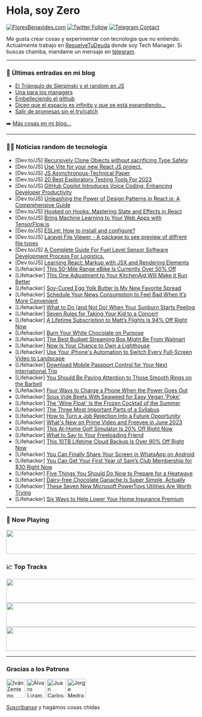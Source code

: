 # Hola, soy Zero

[![FloresBenavides.com](https://img.shields.io/website?down_message=oops&label=MiBlog&style=for-the-badge&up_message=online&url=https%3A%2F%2Ffloresbenavides.com)](https://floresbenavides.com) [![Twitter Follow](https://img.shields.io/twitter/follow/ZeroDragon?color=%231DA1F2&label=Follow&logo=twitter&logoColor=ffffff&style=for-the-badge)](https://twitter.com/zerodragon) [![Telegram Contact](https://img.shields.io/badge/escr%C3%ADbeme-ZeroDragon-%2326A5E4?style=for-the-badge&logo=telegram)](https://t.me/zerodragon)

Me gusta crear cosas y experimentar con tecnología que no entiendo.
Actualmente trabajo en [ResuelveTuDeuda](http://github.com/resuelve) donde soy Tech Manager.
Si buscas chamba, mandame un mensaje en [telegram](https://t.me/zerodragon).

---

### 📕 Últimas entradas en mi blog
<!-- BLOG-POST-LIST:START -->
- [El Triángulo de Sierpinski y el random en JS](https://floresbenavides.com/el-triangulo-de-sierpinski-y-el-random-en-js/)
- [Una para los managers](https://floresbenavides.com/una-para-los-managers/)
- [Embelleciendo el github](https://floresbenavides.com/embelleciendo-el-github/)
- [Dicen que el espacio es infinito y que se está expandiendo…](https://floresbenavides.com/dicen-que-el-espacio-es-infinito-y-que-se-esta-expandiendo/)
- [Salir de promesas sin el try/catch](https://floresbenavides.com/salir-de-promesas-sin-el-try-catch/)
<!-- BLOG-POST-LIST:END -->

➡️ [Más cosas en mi blog...](https://floresbenavides.com)

---

### 👨‍💻 Noticias random de tecnología
<!-- TECH-POSTS:START -->
- [Dev.to/JS] [Recursively Clone Objects without sacrificing Type Safety](https://dev.to/asross311/recursively-clone-objects-without-sacrificing-type-safety-3bae)
- [Dev.to/JS] [Use Vite for your new React JS project.](https://dev.to/christiyan14/use-vite-for-your-new-react-js-project-2glm)
- [Dev.to/JS] [JS Asynchronous-Technical Paper](https://dev.to/codebyank/js-asynchronous-technical-paper-25lo)
- [Dev.to/JS] [20 Best Exploratory Testing Tools For 2023](https://dev.to/nazneenahmd/20-best-exploratory-testing-tools-for-2023-1lni)
- [Dev.to/JS] [GitHub Copilot Introduces Voice Coding: Enhancing Developer Productivity](https://dev.to/ishanbagchi/github-copilot-introduces-voice-coding-enhancing-developer-productivity-2k3b)
- [Dev.to/JS] [Unleashing the Power of Design Patterns in React.js: A Comprehensive Guide](https://dev.to/probablyabhinav/unleashing-the-power-of-design-patterns-in-reactjs-a-comprehensive-guide-4ni4)
- [Dev.to/JS] [Hooked on Hooks: Mastering State and Effects in React](https://dev.to/shubhamt619/hooked-on-hooks-mastering-state-and-effects-in-react-30hg)
- [Dev.to/JS] [Bring Machine Learning to Your Web Apps with TensorFlow.js](https://dev.to/abhaysinghr1/bring-machine-learning-to-your-web-apps-with-tensorflowjs-2ijh)
- [Dev.to/JS] [ESLint: How to install and configure?](https://dev.to/dmytrych/eslint-how-to-install-and-configure-9n9)
- [Dev.to/JS] [Laravel File Viewer - A package to see preview of diffrent file types](https://dev.to/vish4395/laravel-file-viewer-a-package-to-see-preview-of-diffrent-file-types-3e1e)
- [Dev.to/JS] [A Complete Guide For Fuel Level Sensor Software Development Process For Logistics.](https://dev.to/fleet_os/a-complete-guide-for-fuel-level-sensor-software-development-process-for-logistics-10pj)
- [Dev.to/JS] [Learning React: Markup with JSX and Rendering Elements](https://dev.to/rabibsust/learning-react-markup-with-jsx-and-rendering-elements-d00)
- [Lifehacker] [This 50-Mile Range eBike Is Currently Over 50% Off](https://lifehacker.com/this-50-mile-range-ebike-is-currently-over-50-off-1850480323)
- [Lifehacker] [This One Adjustment to Your KitchenAid Will Make it Run Better](https://lifehacker.com/this-one-adjustment-to-your-kitchenaid-will-make-it-run-1850489133)
- [Lifehacker] [Soy-Cured Egg Yolk Butter Is My New Favorite Spread](https://lifehacker.com/soy-cured-egg-yolk-butter-is-my-new-favorite-spread-1850492006)
- [Lifehacker] [Schedule Your News Consumption to Feel Bad When It’s More Convenient](https://lifehacker.com/schedule-your-news-consumption-to-feel-bad-when-it-s-mo-1850491790)
- [Lifehacker] [What to Do &lpar;and Not Do&rpar; When Your Sunburn Starts Peeling](https://lifehacker.com/what-to-do-and-not-do-when-your-sunburn-starts-peelin-1850490665)
- [Lifehacker] [Seven Rules for Taking Your Kid to a Concert](https://lifehacker.com/seven-rules-for-taking-your-kid-to-a-concert-1850484046)
- [Lifehacker] [A Lifetime Subscription to Matt’s Flights Is 94% Off Right Now](https://lifehacker.com/a-lifetime-subscription-to-matt-s-flights-is-94-off-ri-1850480357)
- [Lifehacker] [Burn Your White Chocolate on Purpose](https://lifehacker.com/burn-your-white-chocolate-on-purpose-1850491502)
- [Lifehacker] [The Best Budget Streaming Box Might Be From Walmart](https://lifehacker.com/the-best-budget-streaming-box-might-be-from-walmart-1850488513)
- [Lifehacker] [Now Is Your Chance to Own a Lighthouse](https://lifehacker.com/now-is-your-chance-to-own-a-lighthouse-1850488546)
- [Lifehacker] [Use Your iPhone&#39;s Automation to Switch Every Full-Screen Video to Landscape](https://lifehacker.com/use-your-iphones-automation-to-switch-every-full-screen-1850490209)
- [Lifehacker] [Download Mobile Passport Control for Your Next International Trip](https://lifehacker.com/download-mobile-passport-control-for-your-next-internat-1850488881)
- [Lifehacker] [You Should Be Paying Attention to Those Smooth Rings on the Barbell](https://lifehacker.com/you-should-be-paying-attention-to-those-smooth-rings-on-1850488648)
- [Lifehacker] [Four Ways to Charge a Phone When the Power Goes Out](https://lifehacker.com/four-ways-to-charge-a-phone-when-the-power-goes-out-1850487254)
- [Lifehacker] [Sous Vide Beets With Seaweed for Easy Vegan &#39;Poke&#39;](https://lifehacker.com/sous-vide-beets-with-seaweed-for-easy-vegan-poke-1850487675)
- [Lifehacker] [The &#39;Wine Float&#39; Is the Frozen Cocktail of the Summer](https://lifehacker.com/the-wine-float-is-the-frozen-cocktail-of-the-summer-1850488515)
- [Lifehacker] [The Three Most Important Parts of a Syllabus](https://lifehacker.com/the-three-most-important-parts-of-a-syllabus-1850488708)
- [Lifehacker] [How to Turn a Job Rejection Into a Future Opportunity](https://lifehacker.com/how-to-turn-a-job-rejection-into-a-future-opportunity-1850462953)
- [Lifehacker] [What&#39;s New on Prime Video and Freevee in June 2023](https://lifehacker.com/whats-new-on-prime-video-and-freevee-in-june-2023-1850488806)
- [Lifehacker] [This At-Home Golf Simulator Is 20% Off Right Now](https://lifehacker.com/this-at-home-golf-simulator-is-20-off-right-now-1850480331)
- [Lifehacker] [What to Say to Your Freeloading Friend](https://lifehacker.com/what-to-say-to-your-freeloading-friend-1850474833)
- [Lifehacker] [This 10TB Lifetime Cloud Backup Is Over 90% Off Right Now](https://lifehacker.com/this-10tb-lifetime-cloud-backup-is-over-90-off-right-n-1850480265)
- [Lifehacker] [You Can Finally Share Your Screen in WhatsApp on Android](https://lifehacker.com/you-can-finally-share-your-screen-in-whatsapp-on-androi-1850487249)
- [Lifehacker] [You Can Get Your First Year of Sam’s Club Membership for $30 Right Now](https://lifehacker.com/you-can-get-your-first-year-of-sam-s-club-membership-fo-1850480310)
- [Lifehacker] [Five Things You Should Do Now to Prepare for a Heatwave](https://lifehacker.com/five-things-you-should-do-now-to-prepare-for-a-heatwave-1850485876)
- [Lifehacker] [Dairy-free Chocolate Ganache Is Super Simple, Actually](https://lifehacker.com/dairy-free-chocolate-ganache-is-super-simple-actually-1850486743)
- [Lifehacker] [These Seven New Microsoft PowerToys Utilities Are Worth Trying](https://lifehacker.com/these-seven-new-microsoft-powertoys-utilities-are-worth-1850484673)
- [Lifehacker] [Six Ways to Help Lower Your Home Insurance Premium](https://lifehacker.com/six-ways-to-help-lower-your-home-insurance-premium-1850484971)<!-- TECH-POSTS:END -->

---

### 🎵 Now Playing
<a href="https://spotify-now-playing-dun.vercel.app/now-playing?open"><img src="https://spotify-now-playing-dun.vercel.app/now-playing" width="540" height="64"></a>

### 📈 Top Tracks
<a href="https://spotify-now-playing-dun.vercel.app/top-tracks?i=1&open"><img src="https://spotify-now-playing-dun.vercel.app/top-tracks?i=1" width="540" height="64"></a>
<a href="https://spotify-now-playing-dun.vercel.app/top-tracks?i=2&open"><img src="https://spotify-now-playing-dun.vercel.app/top-tracks?i=2" width="540" height="64"></a>
<a href="https://spotify-now-playing-dun.vercel.app/top-tracks?i=3&open"><img src="https://spotify-now-playing-dun.vercel.app/top-tracks?i=3" width="540" height="64"></a>

---

### Gracias a los Patrons
[<img src="https://avatars.githubusercontent.com/u/243380?v=4" alt="Iván Zenteno" width="50px">](https://github.com/k001) [<img src="https://avatars.githubusercontent.com/u/19955639?v=4" alt="Álvaro Lizama" width="50px">](https://github.com/alvarolizama) [<img src="https://avatars.githubusercontent.com/u/2718753?v=4" alt="Juan Carlos Ruiz" width="50px">](https://github.com/JuanCrg90) [<img src="https://avatars.githubusercontent.com/u/37025?v=4" alt="Jorge Medrano" width="50px">](https://github.com/h1pp1e) 

[Suscríbanse](https://www.patreon.com/zerodragon) y hagámos cosas chidas
